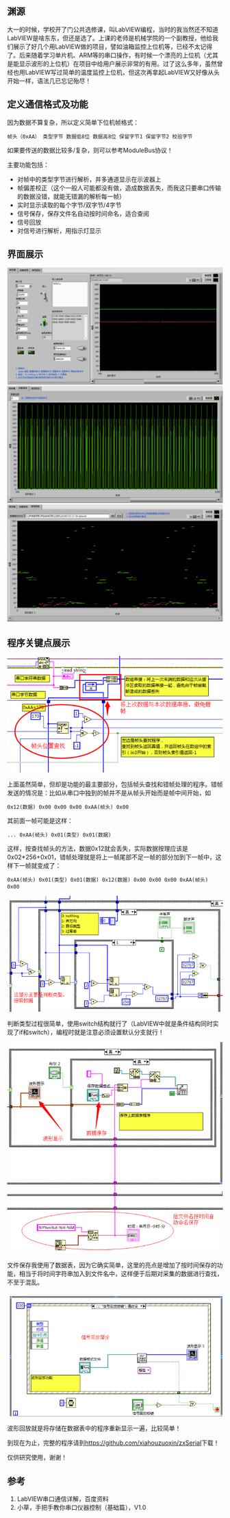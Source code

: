 <!---title:LabVIEW上位机与串口通信-->
<!---keywords:工具-->
<!---date:old-->

## 渊源

大一的时候，学校开了门公共选修课，叫LabVIEW编程，当时的我当然还不知道LabVIEW是啥东东，但还是选了。上课的老师是机械学院的一个副教授，他给我们展示了好几个用LabVIEW做的项目，譬如油箱监控上位机等，已经不太记得了。后来随着学习单片机、ARM等的串口操作，有时候一个漂亮的上位机（尤其是能显示波形的上位机）在项目中给用户展示非常的有用。过了这么多年，虽然曾经也用LabVIEW写过简单的温度监控上位机，但这次再拿起LabVIEW又好像从头开始一样，语法几已忘记殆尽！

## 定义通信格式及功能

因为数据不算复杂，所以定义简单下位机帧格式：

	帧头（0xAA） 类型字节 数据低8位 数据高8位 保留字节1 保留字节2 校验字节

如果要传送的数据比较多/复杂，则可以参考ModuleBus协议！

主要功能包括：

- 对帧中的类型字节进行解析，并多通道显示在示波器上
- 帧偏差校正（这个一般人可能都没有做，造成数据丢失，而我这只要串口传输的数据没错，就能无错漏的解析每一帧）
- 实时显示读取的每个字节/双字节/4字节
- 信号保存，保存文件名自动按时间命名，适合查阅
- 信号回放
- 对信号进行解析，用指示灯显示

## 界面展示

![1]
![2]
![3]

## 程序关键点展示

![4]

上面虽然简单，但却是功能的最主要部分，包括帧头查找和错帧处理的程序。错帧发送的情况是：比如从串口中独到的帧并不是从帧头开始而是帧中间开始，如

```
0x12(数据) 0x00 0x00 0x00 0xAA(帧头) 0x00
```

其前面一帧可能是这样：

```
... 0xAA(帧头) 0x01(类型) 0x01(数据)
```

这样，按查找帧头的方法，数据0x12就会丢失，实际数据按理应该是0x02*256+0x01，错帧处理就是将上一帧尾部不足一帧的部分加到下一帧中，这样下一帧就变成了：

```
0xAA(帧头) 0x01(类型) 0x01(数据) 0x12(数据) 0x00 0x00 0x00 0xAA(帧头) 0x00
```

![5]

判断类型过程很简单，使用switch结构就行了（LabVIEW中就是条件结构同时实现了if和switch），编程时就是注意必须设置默认分支就行！

![6]

文件保存我使用了数据表，因为它确实简单，这里的亮点是增加了按时间保存的功能，相当于将时间字符串加入到文件名中，这样便于后期对采集的数据进行查找，不至于混乱。

![7]

波形回放就是将存储在数据表中的程序重新显示一遍，比较简单！

到现在为止，完整的程序请到<https://github.com/xiahouzuoxin/zxSerial>下载！

仅供研究使用，谢谢！


## 参考

1. LabVIEW串口通信详解，百度资料
2. 小草，手把手教你串口仪器控制（基础篇），V1.0


[1]:../images/LabVIEW上位机与串口通信/1.png
[2]:../images/LabVIEW上位机与串口通信/2.png
[3]:../images/LabVIEW上位机与串口通信/3.png
[4]:../images/LabVIEW上位机与串口通信/4.png
[5]:../images/LabVIEW上位机与串口通信/5.png
[6]:../images/LabVIEW上位机与串口通信/6.png
[7]:../images/LabVIEW上位机与串口通信/7.png